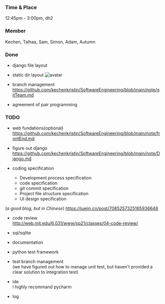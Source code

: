 ### Time & Place
12:45pm - 3:00pm, dh2

### Member
Kechen, Talhaa, Sam, Simon, Adam, Autumn

### Done
- django file layout 
- static dir layout
![avatar](https://github.com/kechenkristin/SoftwareEngineering/blob/main/img/layout.png)

- branch management  
https://github.com/kechenkristin/SoftwareEngineering/blob/main/note/gitTeam.md

- agreement of pair programming

### TODO
- web fundations(optional)  
https://github.com/kechenkristin/SoftwareEngineering/blob/main/note/frontEnd.md

- figure out django  
https://github.com/kechenkristin/SoftwareEngineering/blob/main/note/Django.md

- coding specification  
	- Development process specification
	- code specification
	- git commit specification
	- Project file structure specification
	- UI design specification

(*a good blog, but in Chinese*)
https://juejin.cn/post/7085257325165936648  

- code review  
http://web.mit.edu/6.031/www/sp21/classes/04-code-review/

- sql/sqlite

- documentation

- python test framework

- test branch management  
(we have figured out how to manage unit test, but haven't provided a clear solution to integration test)

- ide  
I highly recommand pycharm

- log

